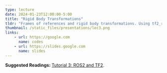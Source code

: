 ```yaml
---
type: lecture
date: 2024-01-23T12:00:00-5:00
title: "Rigid Body Transformations"
tldr: "Frames of references and rigid body transformations. Using tf2_ros."
thumbnail: /static_files/presentations/lec3.png
links: 
    - url: https://google.com
      name: codes
    - url: https://slides.google.com
      name: slides
---
```

**Suggested Readings:**
[Tutorial 3: ROS2 and TF2](https://google.com).
